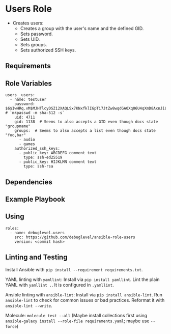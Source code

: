 Users Role
=========

* Creates users:
  * Creates a group with the user's name and the defined GID.
  * Sets password.
  * Sets UID.
  * Sets groups.
  * Sets authorized SSH keys.


<!-- A brief description of the role goes here. -->

Requirements
------------

<!-- Any pre-requisites that may not be covered by Ansible itself or the role should be mentioned here. For instance, if the role uses the EC2 module, it may be a good idea to mention in this section that the boto package is required. -->

Role Variables
--------------

<!-- A description of the settable variables for this role should go here, including any variables that are in defaults/main.yml, vars/main.yml, and any variables that can/should be set via parameters to the role. Any variables that are read from other roles and/or the global scope (ie. hostvars, group vars, etc.) should be mentioned here as well. -->

```
users__users:
  - name: testuser
    password: $6$IwHRq.vM$MJHTlcyDSZ12XAQLSx7KNxfklIGpTi7JtZw8wqdGA0Xq06U4qXmD8AxnJiLfEO2O/3Dn9zlDC/BOER6/F6S7n/  # `mkpasswd -m sha-512 -s`  
    uid: 4711
    gid: 1138  # Seems to also accepts a GID even though docs state "groupname"
    groups:  # Seems to also accepts a list even though docs state "foo,bar"
      - audio
      - games
    authorized_ssh_keys:
      - public_key: ABCDEFG comment text
        type: ssh-ed25519
      - public_key: HIJKLMN comment text
        type: ssh-rsa
```

Dependencies
------------

<!-- A list of other roles hosted on Galaxy should go here, plus any details in regards to parameters that may need to be set for other roles, or variables that are used from other roles. -->

Example Playbook
----------------

<!-- Including an example of how to use your role (for instance, with variables passed in as parameters) is always nice for users too:

    - hosts: servers
      roles:
         - { role: username.rolename, x: 42 } -->

<!-- License
-------

MIT -->

<!-- Author Information
------------------

An optional section for the role authors to include contact information, or a website (HTML is not allowed). -->

Using
-----

```
roles:
  - name: debuglevel.users
    src: https://github.com/debuglevel/ansible-role-users
    version: <commit hash>
```

Linting and Testing
-------------------

Install Ansible with `pip install --requirement requirements.txt`.

YAML linting with `yamllint`:
Install via `pip install yamllint`.
Lint the plain YAML with `yamllint .`.
It is configured in `.yamllint`.

Ansible linting with `ansible-lint`:
Install via `pip install ansible-lint`.
Run `ansible-lint` to check for common issues or bad practices.
Reformat it with `ansible-lint --write`.

Molecule:
`molecule test --all`
(Maybe install collections first using `ansible-galaxy install --role-file requirements.yaml`; maybe use `--force`)
